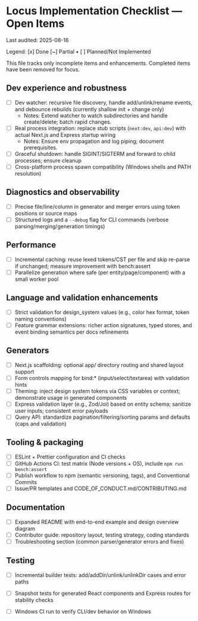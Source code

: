 # Locus Implementation Checklist — Open Items

Last audited: 2025-08-16

Legend: [x] Done [~] Partial • [ ] Planned/Not Implemented

This file tracks only incomplete items and enhancements. Completed items have been removed for focus.

## Dev experience and robustness
- [ ] Dev watcher: recursive file discovery, handle add/unlink/rename events, and debounce rebuilds (currently shallow init + change only)
  - Notes: Extend watcher to watch subdirectories and handle create/delete; batch rapid changes.
- [ ] Real process integration: replace stub scripts (`next:dev`, `api:dev`) with actual Next.js and Express startup wiring
  - Notes: Ensure env propagation and log piping; document prerequisites.
- [ ] Graceful shutdown: handle SIGINT/SIGTERM and forward to child processes; ensure cleanup
- [ ] Cross-platform process spawn compatibility (Windows shells and PATH resolution)

## Diagnostics and observability
- [ ] Precise file/line/column in generator and merger errors using token positions or source maps
- [ ] Structured logs and a `--debug` flag for CLI commands (verbose parsing/merging/generation timings)

## Performance
- [ ] Incremental caching: reuse lexed tokens/CST per file and skip re-parse if unchanged; measure improvement with bench:assert
- [ ] Parallelize generation where safe (per entity/page/component) with a small worker pool

## Language and validation enhancements
- [ ] Strict validation for design_system values (e.g., color hex format, token naming conventions)
- [ ] Feature grammar extensions: richer action signatures, typed stores, and event binding semantics per docs refinements

## Generators
- [ ] Next.js scaffolding: optional app/ directory routing and shared layout support
- [ ] Form controls mapping for bind:* (input/select/textarea) with validation hints
- [ ] Theming: inject design system tokens via CSS variables or context; demonstrate usage in generated components
- [ ] Express validation layer (e.g., Zod/Joi) based on entity schema; sanitize user inputs; consistent error payloads
- [ ] Query API: standardize pagination/filtering/sorting params and defaults (caps and validation)

## Tooling & packaging
- [ ] ESLint + Prettier configuration and CI checks
- [ ] GitHub Actions CI: test matrix (Node versions + OS), include `npm run bench:assert`
- [ ] Publish workflow to npm (semantic versioning, tags), and Conventional Commits
- [ ] Issue/PR templates and CODE_OF_CONDUCT.md/CONTRIBUTING.md

## Documentation
- [ ] Expanded README with end-to-end example and design overview diagram
- [ ] Contributor guide: repository layout, testing strategy, coding standards
- [ ] Troubleshooting section (common parser/generator errors and fixes)

## Testing
- [ ] Incremental builder tests: add/addDir/unlink/unlinkDir cases and error paths
- [ ] Snapshot tests for generated React components and Express routes for stability checks
- [ ] Windows CI run to verify CLI/dev behavior on Windows

